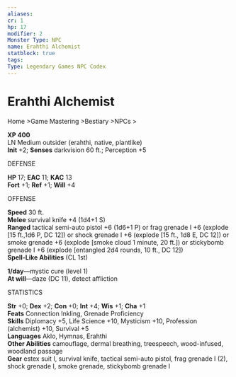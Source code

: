 ```yaml
---
aliases: 
cr: 1
hp: 17
modifier: 2
Monster Type: NPC
name: Erahthi Alchemist
statblock: true
tags: 
Type: Legendary Games NPC Codex
---
```


# Erahthi Alchemist

Home >Game Mastering >Bestiary >NPCs >

**XP 400**  
LN Medium outsider (erahthi, native, plantlike)  
**Init** +2; **Senses** darkvision 60 ft.; Perception +5

DEFENSE

**HP** 17; **EAC** 11; **KAC** 13  
**Fort** +1; **Ref** +1; **Will** +4

OFFENSE

**Speed** 30 ft.  
**Melee** survival knife +4 (1d4+1 S)  
**Ranged** tactical semi-auto pistol +6 (1d6+1 P) or frag grenade I +6 (explode \[15 ft.,1d6 P, DC 12\]) or shock grenade I +6 (explode \[15 ft., 1d8 E, DC 12\]) or smoke grenade +6 (explode \[smoke cloud 1 minute, 20 ft.\]) or stickybomb grenade I +6 (explode \[entangled 2d4 rounds, 10 ft., DC 12\])  
**Spell-Like Abilities** (CL 1st)

**1/day**—mystic cure (level 1)  
**At will**—daze (DC 11), detect affliction

STATISTICS

**Str** +0; **Dex** +2; **Con** +0; **Int** +4; **Wis** +1; **Cha** +1  
**Feats** Connection Inkling, Grenade Proficiency  
**Skills** Diplomacy +5, Life Science +10, Mysticism +10, Profession (alchemist) +10, Survival +5  
**Languages** Aklo, Hymnas, Erahthi  
**Other Abilities** camouflage, dermal breathing, treespeech, wood-infused, woodland passage  
**Gear** estex suit I, survival knife, tactical semi-auto pistol, frag grenade I (2), shock grenade I, smoke grenade, stickybomb grenade I
